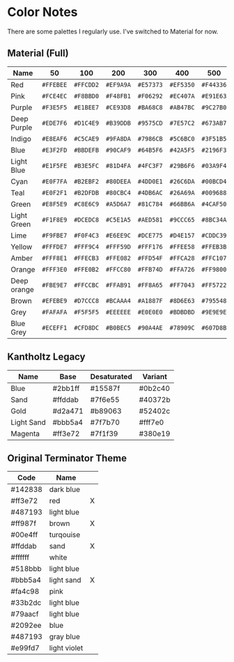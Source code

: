 # Color Notes

There are some palettes I regularly use. I've switched to Material for now.

## Material (Full)

| Name        | 50        | 100       | 200       | 300       | 400       | 500       | 600       | 700       | 800       | 900       |
|-------------|-----------|-----------|-----------|-----------|-----------|-----------|-----------|-----------|-----------|-----------|
| Red         | `#FFEBEE` | `#FFCDD2` | `#EF9A9A` | `#E57373` | `#EF5350` | `#F44336` | `#E53935` | `#D32F2F` | `#C62828` | `#B71C1C` |
| Pink        | `#FCE4EC` | `#F8BBD0` | `#F48FB1` | `#F06292` | `#EC407A` | `#E91E63` | `#D81B60` | `#C2185B` | `#AD1457` | `#880E4F` |
| Purple      | `#F3E5F5` | `#E1BEE7` | `#CE93D8` | `#BA68C8` | `#AB47BC` | `#9C27B0` | `#8E24AA` | `#7B1FA2` | `#6A1B9A` | `#4A148C` |
| Deep Purple | `#EDE7F6` | `#D1C4E9` | `#B39DDB` | `#9575CD` | `#7E57C2` | `#673AB7` | `#5E35B1` | `#512DA8` | `#4527A0` | `#311B92` |
| Indigo      | `#E8EAF6` | `#C5CAE9` | `#9FA8DA` | `#7986CB` | `#5C6BC0` | `#3F51B5` | `#3949AB` | `#303F9F` | `#283593` | `#1A237E` |
| Blue        | `#E3F2FD` | `#BBDEFB` | `#90CAF9` | `#64B5F6` | `#42A5F5` | `#2196F3` | `#1E88E5` | `#1976D2` | `#1565C0` | `#0D47A1` |
| Light Blue  | `#E1F5FE` | `#B3E5FC` | `#81D4FA` | `#4FC3F7` | `#29B6F6` | `#03A9F4` | `#039BE5` | `#0288D1` | `#0277BD` | `#01579B` |
| Cyan        | `#E0F7FA` | `#B2EBF2` | `#80DEEA` | `#4DD0E1` | `#26C6DA` | `#00BCD4` | `#00ACC1` | `#0097A7` | `#00838F` | `#006064` |
| Teal        | `#E0F2F1` | `#B2DFDB` | `#80CBC4` | `#4DB6AC` | `#26A69A` | `#009688` | `#00897B` | `#00796B` | `#00695C` | `#004D40` |
| Green       | `#E8F5E9` | `#C8E6C9` | `#A5D6A7` | `#81C784` | `#66BB6A` | `#4CAF50` | `#43A047` | `#388E3C` | `#2E7D32` | `#1B5E20` |
| Light Green | `#F1F8E9` | `#DCEDC8` | `#C5E1A5` | `#AED581` | `#9CCC65` | `#8BC34A` | `#7CB342` | `#689F38` | `#558B2F` | `#33691E` |
| Lime        | `#F9FBE7` | `#F0F4C3` | `#E6EE9C` | `#DCE775` | `#D4E157` | `#CDDC39` | `#C0CA33` | `#AFB42B` | `#9E9D24` | `#827717` |
| Yellow      | `#FFFDE7` | `#FFF9C4` | `#FFF59D` | `#FFF176` | `#FFEE58` | `#FFEB3B` | `#FDD835` | `#FBC02D` | `#F9A825` | `#F57F17` |
| Amber       | `#FFF8E1` | `#FFECB3` | `#FFE082` | `#FFD54F` | `#FFCA28` | `#FFC107` | `#FFB300` | `#FFA000` | `#FF8F00` | `#FF6F00` |
| Orange      | `#FFF3E0` | `#FFE0B2` | `#FFCC80` | `#FFB74D` | `#FFA726` | `#FF9800` | `#FB8C00` | `#F57C00` | `#EF6C00` | `#E65100` |
| Deep orange | `#FBE9E7` | `#FFCCBC` | `#FFAB91` | `#FF8A65` | `#FF7043` | `#FF5722` | `#F4511E` | `#E64A19` | `#D84315` | `#BF360C` |
| Brown       | `#EFEBE9` | `#D7CCC8` | `#BCAAA4` | `#A1887F` | `#8D6E63` | `#795548` | `#6D4C41` | `#5D4037` | `#4E342E` | `#3E2723` |
| Grey        | `#FAFAFA` | `#F5F5F5` | `#EEEEEE` | `#E0E0E0` | `#BDBDBD` | `#9E9E9E` | `#757575` | `#616161` | `#424242` | `#212121` |
| Blue Grey   | `#ECEFF1` | `#CFD8DC` | `#B0BEC5` | `#90A4AE` | `#78909C` | `#607D8B` | `#546E7A` | `#455A64` | `#37474F` | `#263238` |


## Kantholtz Legacy

| Name       | Base    | Desaturated | Variant |
|------------|---------|-------------|---------|
| Blue       | #2bb1ff | #15587f     | #0b2c40 |
| Sand       | #ffddab | #7f6e55     | #40372b |
| Gold       | #d2a471 | #b89063     | #52402c |
| Light Sand | #bbb5a4 | #7f7b70     | #fff7e0 |
| Magenta    | #ff3e72 | #7f1f39     | #380e19 |


## Original Terminator Theme

| Code    | Name         |   |
|---------|--------------|---|
| #142838 | dark blue    |   |
| #ff3e72 | red          | X |
| #487193 | light blue   |   |
| #ff987f | brown        | X |
| #00e4ff | turqouise    |   |
| #ffddab | sand         | X |
| #ffffff | white        |   |
| #518bbb | light blue   |   |
| #bbb5a4 | light sand   | X |
| #fa4c98 | pink         |   |
| #33b2dc | light blue   |   |
| #79aacf | light blue   |   |
| #2092ee | blue         |   |
| #487193 | gray blue    |   |
| #e99fd7 | light violet |   |

